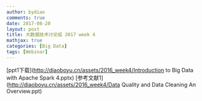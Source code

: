 ```yaml
---
author: bydiao
comments: true
date: 2017-08-20
layout: post
title: 大数据技术讨论组 2017 week 4
mathjax: true
categories: [Big Data]
tags: [Webinar]
---
```






[ppt1下载](http://diaoboyu.cn/assets/2016_week4/Introduction to Big Data with Apache Spark 4.pptx)
[参考文献1](http://diaoboyu.cn/assets/2016_week4/Data Quality and Data Cleaning An Overview.ppt)